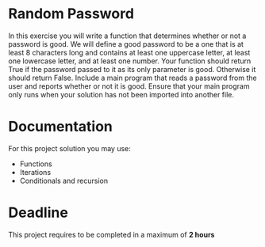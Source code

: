 # Random Password

In this exercise you will write a function that determines whether or not a password is good. We will define a good password to be a one that is at least 8 characters long and contains at least one uppercase letter, at least one lowercase letter, and at least one number. Your function should return True if the password passed to it as its only parameter is good. Otherwise it should return False. Include a main program that reads a password from the user and reports whether or not it is good. Ensure that your main program only runs when your solution has not been imported into
another file.

# Documentation

For this project solution you may use:

- Functions
- Iterations
- Conditionals and recursion

# Deadline

This project requires to be completed in a maximum of **2 hours**
